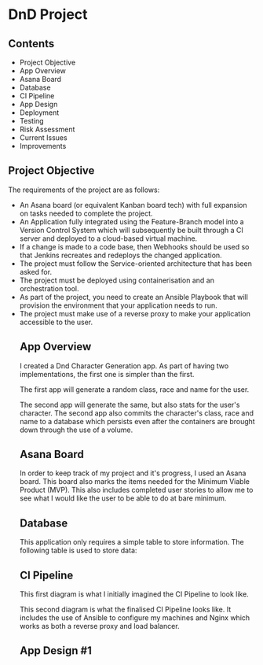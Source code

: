 # DnD Project

## Contents

<ul>
  <li>Project Objective</li>
<li>App Overview</li>
<li>Asana Board</li>
<li>Database</li>
<li>CI Pipeline</li>
<li>App Design</li>
  <li>Deployment</li>
<li>Testing</li>
  <li>Risk Assessment</li>
<li>Current Issues</li>
<li>Improvements</li>
</ul>

## Project Objective
The requirements of the project are as follows:
<ul>
<li>An Asana board (or equivalent Kanban board tech) with full expansion on tasks needed to complete the project.</li>
<li>An Application fully integrated using the Feature-Branch model into a Version Control System which will subsequently be built through a CI server and deployed to a cloud-based virtual machine.</li>
<li>If a change is made to a code base, then Webhooks should be used so that Jenkins recreates and redeploys the changed application.</li>
<li>The project must follow the Service-oriented architecture that has been asked for.</li>
<li>The project must be deployed using containerisation and an orchestration tool.</li>
<li>As part of the project, you need to create an Ansible Playbook that will provision the environment that your application needs to run.</li>
<li>The project must make use of a reverse proxy to make your application accessible to the user.</li>
  
## App Overview
I created a Dnd Character Generation app. As part of having two implementations, the first one is simpler than the first.  

The first app will generate a random class, race and name for the user. 

The second app will generate the same, but also stats for the user's character. The second app also commits the character's class, race and name to a database which persists even after the containers are brought down through the use of a volume.  

## Asana Board
In order to keep track of my project and it's progress, I used an Asana board. This board also marks the items needed for the Minimum Viable Product (MVP). This also includes completed user stories to allow me to see what I would like the user to be able to do at bare minimum.

## Database
This application only requires a simple table to store information. The following table is used to store data:

## CI Pipeline
This first diagram is what I initially imagined the CI Pipeline to look like. 

This second diagram is what the finalised CI Pipeline looks like. It includes the use of Ansible to configure my machines and Nginx which works as both a reverse proxy and load balancer. 

##  App Design #1
